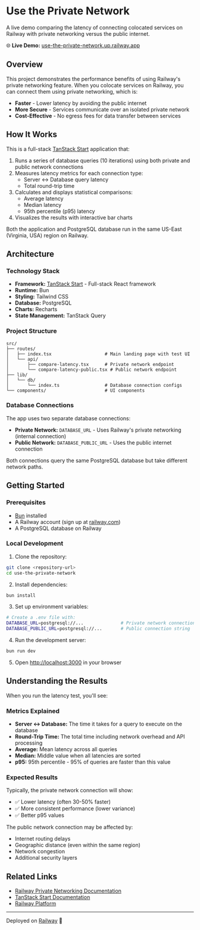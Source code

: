 # Use the Private Network

A live demo comparing the latency of connecting colocated services on Railway with private networking versus the public internet.

🌐 **Live Demo:** [use-the-private-network.up.railway.app](https://use-the-private-network.up.railway.app)

## Overview

This project demonstrates the performance benefits of using Railway's private networking feature. When you colocate services on Railway, you can connect them using private networking, which is:

- **Faster** - Lower latency by avoiding the public internet
- **More Secure** - Services communicate over an isolated private network
- **Cost-Effective** - No egress fees for data transfer between services

## How It Works

This is a full-stack [TanStack Start](https://tanstack.com/start/latest) application that:

1. Runs a series of database queries (10 iterations) using both private and public network connections
2. Measures latency metrics for each connection type:
   - Server ↔ Database query latency
   - Total round-trip time
3. Calculates and displays statistical comparisons:
   - Average latency
   - Median latency
   - 95th percentile (p95) latency
4. Visualizes the results with interactive bar charts

Both the application and PostgreSQL database run in the same US-East (Virginia, USA) region on Railway.

## Architecture

### Technology Stack

- **Framework:** [TanStack Start](https://tanstack.com/start/latest) - Full-stack React framework
- **Runtime:** Bun
- **Styling:** Tailwind CSS
- **Database:** PostgreSQL
- **Charts:** Recharts
- **State Management:** TanStack Query

### Project Structure

```
src/
├── routes/
│   ├── index.tsx                    # Main landing page with test UI
│   └── api/
│       ├── compare-latency.tsx      # Private network endpoint
│       └── compare-latency-public.tsx # Public network endpoint
├── lib/
│   └── db/
│       └── index.ts                 # Database connection configs
└── components/                      # UI components
```

### Database Connections

The app uses two separate database connections:

- **Private Network:** `DATABASE_URL` - Uses Railway's private networking (internal connection)
- **Public Network:** `DATABASE_PUBLIC_URL` - Uses the public internet connection

Both connections query the same PostgreSQL database but take different network paths.

## Getting Started

### Prerequisites

- [Bun](https://bun.sh) installed
- A Railway account (sign up at [railway.com](https://railway.com))
- A PostgreSQL database on Railway

### Local Development

1. Clone the repository:

```bash
git clone <repository-url>
cd use-the-private-network
```

2. Install dependencies:

```bash
bun install
```

3. Set up environment variables:

```bash
# Create a .env file with:
DATABASE_URL=postgresql://...              # Private network connection string. As a workaround, you can use the public connection string here for testing purposes.
DATABASE_PUBLIC_URL=postgresql://...       # Public connection string
```

4. Run the development server:

```bash
bun run dev
```

5. Open [http://localhost:3000](http://localhost:3000) in your browser

## Understanding the Results

When you run the latency test, you'll see:

### Metrics Explained

- **Server ↔ Database:** The time it takes for a query to execute on the database
- **Round-Trip Time:** The total time including network overhead and API processing
- **Average:** Mean latency across all queries
- **Median:** Middle value when all latencies are sorted
- **p95:** 95th percentile - 95% of queries are faster than this value

### Expected Results

Typically, the private network connection will show:

- ✅ Lower latency (often 30-50% faster)
- ✅ More consistent performance (lower variance)
- ✅ Better p95 values

The public network connection may be affected by:

- Internet routing delays
- Geographic distance (even within the same region)
- Network congestion
- Additional security layers

## Related Links

- [Railway Private Networking Documentation](https://docs.railway.com/reference/private-networking)
- [TanStack Start Documentation](https://tanstack.com/start/latest)
- [Railway Platform](https://railway.com)

---

Deployed on [Railway](https://railway.com?referralCode=thisismahmoud) 🚄
